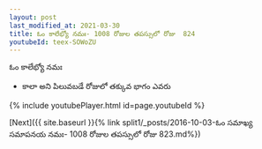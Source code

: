 ```yaml
---
layout: post
last_modified_at: 2021-03-30
title: ఓం కాలేభ్యో నమః- 1008 రోజుల తపస్సులో రోజు  824
youtubeId: teex-SOWoZU
---
```

 
 
 ఓం కాలేభ్యో నమః  
 
 -  కాలా అని పిలువబడే రోజులో తక్కువ భాగం ఎవరు 
 
  
 
  
 
 
 
 
 
 


{% include youtubePlayer.html id=page.youtubeId %}
 
[Next]({{ site.baseurl }}{% link  split1/_posts/2016-10-03-ఓం సమాఖ్య సమాపనయ నమః- 1008 రోజుల తపస్సులో రోజు  823.md%})
 
